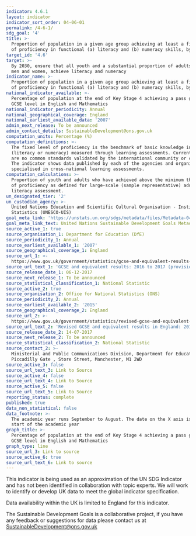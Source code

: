 ```yaml
---
indicator: 4.6.1
layout: indicator
indicator_sort_order: 04-06-01
permalink: /4-6-1/
sdg_goal: '4'
title: >-
  Proportion of population in a given age group achieving at least a fixed level
  of proficiency in functional (a) literacy and (b) numeracy skills, by sex
target_id: '4.6'
target: >-
  By 2030, ensure that all youth and a substantial proportion of adults, both
  men and women, achieve literacy and numeracy
indicator_name: >-
  Proportion of population in a given age group achieving at least a fixed level
  of proficiency in functional (a) literacy and (b) numeracy skills, by sex
national_indicator_available: >-
  Percentage of population at the end of Key Stage 4 achieving a pass grade at
  GCSE level in English and Mathematics
national_indicator_periodicity: Annual
national_geographical_coverage: England
national_earliest_available_data: '2007'
admin_next_release: To be announced
admin_contact_details: SustainableDevelopment@ons.gov.uk
computation_units: Percentage (%)
computation_definitions: >-
  The fixed level of proficiency is the benchmark of basic knowledge in a domain
  (literacy or numeracy) measured through learning assessments. Currently, there
  are no common standards validated by the international community or countries.
  The indicator shows data published by each of the agencies and organizations
  specialised in cross-national learning assessments.
computation_calculations: >-
  Proportion of youth and adults who have achieved above the minimum threshold
  of proficiency as defined for large-scale (sample representative) adult
  literacy assessment.
un_designated_tier: '2'
un_custodian_agency: >-
  United Nations Education and Scientific Cultural Organisation - Institute of
  Statistics (UNESCO-UIS)
goal_meta_link: 'https://unstats.un.org/sdgs/metadata/files/Metadata-04-06-01.pdf'
goal_meta_link_text: United Nations Sustainable Development Goals Metadata (PDF 57.8 KB)
source_active_1: true
source_organisation_1: Department for Education (DfE)
source_periodicity_1: Annual
source_earliest_available_1: '2007'
source_geographical_coverage_1: England
source_url_1: >-
  https://www.gov.uk/government/statistics/gcse-and-equivalent-results-2016-to-2017-provisional
source_url_text_1: 'GCSE and equivalent results: 2016 to 2017 (provisional)'
source_release_date_1: 06-12-2017
source_next_release_1: To be announced
source_statistical_classification_1: National Statistic
source_active_2: true
source_organisation_2: Office for National Statistics (ONS)
source_periodicity_2: Annual
source_earliest_available_2: '2015'
source_geographical_coverage_2: England
source_url_2: >-
  https://www.gov.uk/government/statistics/revised-gcse-and-equivalent-results-in-england-2015-to-2016
source_url_text_2: 'Revised GCSE and equivalent results in England: 2015 to 2016'
source_release_date_2: 14-07-2017
source_next_release_2: To be announced
source_statistical_classification_2: National Statistic
source_contact_2: >-
  Ministerial and Public Communications Division, Department for Education ,
  Piccadilly Gate , Store Street, Manchester, M1 2WD
source_active_3: false
source_url_text_3: Link to Source
source_active_4: false
source_url_text_4: Link to Source
source_active_5: false
source_url_text_5: Link to Source
reporting_status: complete
published: true
data_non_statistical: false
data_footnote: >-
  The academic year runs September to August. The date on the X axis is the
  start of the academic year
graph_title: >-
  Percentage of population at the end of Key Stage 4 achieving a pass grade at
  GCSE level in English and Mathematics
graph_type: line
source_url_3: Link to source
source_active_6: true
source_url_text_6: Link to source
---
```

This indicator is being used as an approximation of the UN SDG Indicator and has not been identified in collaboration with topic experts. We will work to identify or develop UK data to meet the global indicator specification.

Data availability within the UK is limited to England for this indicator.

The Sustainable Development Goals is a collaborative project, if you have any feedback or suggestions for data please contact us at <SustainableDevelopment@ons.gov.uk>

